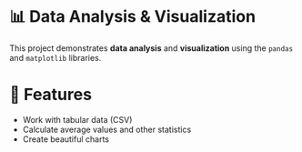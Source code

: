 # 📊 Data Analysis & Visualization  

This project demonstrates **data analysis** and **visualization** using the `pandas` and `matplotlib` libraries.  

# 📌 Features  
* Work with tabular data (CSV)  
* Calculate average values and other statistics  
* Create beautiful charts  
